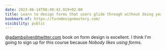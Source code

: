 ```yaml
---
date: 2023-06-14T08:49:42.919+02:00
title: Learn to design forms that users glide through without doing years of research
bookmark-of: https://formdesignmastery.com/
visibility: public
---
```

@adambsilver@twitter.com book on form design is excellent. I think I'm going to sign up for this course because _Nobody likes using forms_.
